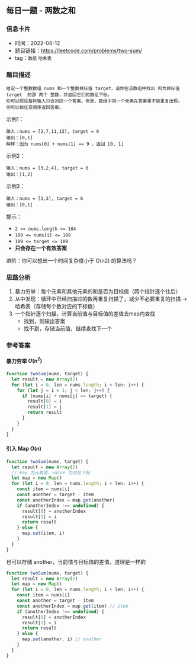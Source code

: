 ## 每日一题 - 两数之和

### 信息卡片

- 时间：2022-04-12
- 题目链接：https://leetcode.com/problems/two-sum/
- tag：`数组` `哈希表`

### 题目描述

```
给定一个整数数组 nums 和一个整数目标值 target，请你在该数组中找出 和为目标值 target  的那 两个 整数，并返回它们的数组下标。
你可以假设每种输入只会对应一个答案。但是，数组中同一个元素在答案里不能重复出现。
你可以按任意顺序返回答案。
```

示例1：
```
输入：nums = [2,7,11,15], target = 9
输出：[0,1]
解释：因为 nums[0] + nums[1] == 9 ，返回 [0, 1]
```

示例2：
```
输入：nums = [3,2,4], target = 6
输出：[1,2]
```

示例3：
```
输入：nums = [3,3], target = 6
输出：[0,1]
```

提示：

- `2 <= nums.length <= 104`
- `109 <= nums[i] <= 109`
- `109 <= target <= 109`
- **只会存在一个有效答案**

进阶：你可以想出一个时间复杂度小于 O(n2) 的算法吗？

### 思路分析

1. 暴力穷举：每个元素和其他元素的和是否为目标值（两个指针逐个往后）
2. 从中发现：循环中已经扫描过的数再重复扫描了，减少不必要重复的扫描 → 哈希表（存储每个数对应的下标值）
3. 一个指针逐个扫描，计算当前值与目标值的差值去map内查找
   - 找到，则输出答案
   - 找不到，存储当前值，继续查找下一个


### 参考答案

#### 暴力穷举 $O(n^2)$

```javascript {.line-numbers}
function twoSum(nums, target) {
  let result = new Array(2)
  for (let i = 0, len = nums.length; i < len; i++) {
    for (let j = i + 1; j < len; j++) {
      if (nums[i] + nums[j] == target) {
        result[0] = i
        result[1] = j
        return result
      }
    }
  }
}
```

#### 引入 Map $O(n)$

```javascript {.line-numbers}
function twoSum(nums, target) {
  let result = new Array(2)
  // key 为元素值，value 为对应下标
  let map = new Map()
  for (let i = 0, len = nums.length; i < len; i++) {
    const item = nums[i]
    const another = target - item
    const anotherIndex = map.get(another)
    if (anotherIndex !== undefined) {
      result[0] = anotherIndex
      result[1] = i
      return result
    } else {
      map.set(item, i)
    }
  }
}
```

也可以存储 another，当前值与目标值的差值，道理是一样的

```javascript {.line-numbers}
function twoSum(nums, target) {
  let result = new Array(2)
  let map = new Map()
  for (let i = 0, len = nums.length; i < len; i++) {
    const item = nums[i]
    const another = target - item
    const anotherIndex = map.get(item) // item
    if (anotherIndex !== undefined) {
      result[0] = anotherIndex
      result[1] = i
      return result
    } else {
      map.set(another, i) // another
    }
  }
}
```